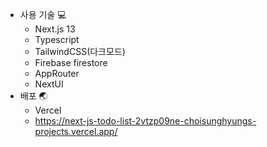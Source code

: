 - 사용 기술 💻
  - Next.js 13
  - Typescript
  - TailwindCSS(다크모드)
  - Firebase firestore
  - AppRouter
  - NextUI
- 배포 🌏
  - Vercel
  - https://next-js-todo-list-2vtzp09ne-choisunghyungs-projects.vercel.app/
